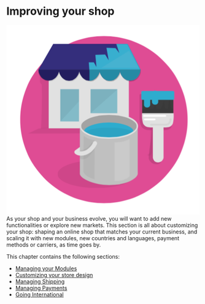 # Improving your shop

![](../../.gitbook/assets/51839884.png)As your shop and your business evolve, you will want to add new functionalities or explore new markets. This section is all about customizing your shop: shaping an online shop that matches your current business, and scaling it with new modules, new countries and languages, payment methods or carriers, as time goes by.

This chapter contains the following sections:

* [Managing your Modules](managing-your-modules/)
* [Customizing your store design](customizing-your-store-design/)
* [Managing Shipping](managing-shipping/)
* [Managing Payments](managing-payments/)
* [Going International](going-international/)

